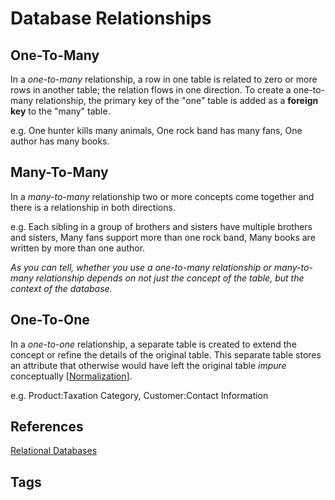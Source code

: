 # Database Relationships

**One-To-Many**
---
In a *one-to-many* relationship, a row in one table is related to zero or more rows in another table; the
relation flows in one direction. To create a one-to-many relationship, the primary key of the "one" table
is added as a **foreign key** to the "many" table.

e.g. One hunter kills many animals, One rock band has many fans, One author has many books.  

**Many-To-Many**
---
In a *many-to-many* relationship two or more concepts come together and there is a relationship in both
directions.

e.g. Each sibling in a group of brothers and sisters have multiple brothers and sisters, 
Many fans support more than one rock band, Many books are written by more than one author.  

*As you can tell, whether you use a one-to-many relationship or many-to-many relationship 
depends on not just the concept of the table, but the context of the database.*  

**One-To-One**
---
In a *one-to-one* relationship, a separate table is created to extend the concept or 
refine the details of the original table. This separate table stores an attribute that 
otherwise would have left the original table *impure* conceptually [[Normalization](../202211210439)]. 

e.g. Product:Taxation Category, Customer:Contact Information

## References
[Relational Databases](../202211160507)

## Tags
